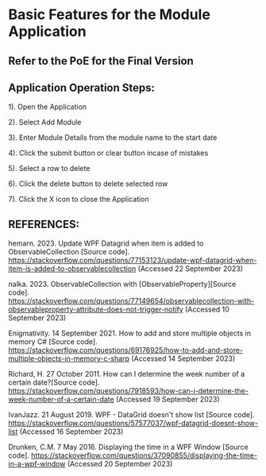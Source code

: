 # Basic Features for the Module Application

## Refer to the PoE for the Final Version

## Application Operation Steps:

1). Open the Application

2). Select Add Module

3). Enter Module Details from the module name to the start date

4). Click the submit button or clear button incase of mistakes

5). Select a row to delete

6). Click the delete button to delete selected row

7). Click the X icon to close the Application


## REFERENCES:
hemarn. 2023. Update WPF Datagrid when item is added to ObservableCollection [Source code]. https://stackoverflow.com/questions/77153123/update-wpf-datagrid-when-item-is-added-to-observablecollection (Accessed 22 September 2023)

nalka. 2023. ObservableCollection with [ObservableProperty][Source code]. https://stackoverflow.com/questions/77149654/observablecollection-with-observableproperty-attribute-does-not-trigger-notify (Accessed 10 September 2023)

Enigmativity. 14 September 2021. How to add and store multiple objects in memory C# [Source code]. https://stackoverflow.com/questions/69176925/how-to-add-and-store-multiple-objects-in-memory-c-sharp (Accessed 14 September 2023)

Richard, H. 27 October 2011. How can I determine the week number of a certain date?[Source code]. https://stackoverflow.com/questions/7918593/how-can-i-determine-the-week-number-of-a-certain-date (Accessed 19 September 2023)

IvanJazz. 21 August 2019. WPF - DataGrid doesn't show list [Source code]. https://stackoverflow.com/questions/57577037/wpf-datagrid-doesnt-show-list (Accessed 16 September 2023)

Drunken, C.M. 7 May 2016. Displaying the time in a WPF Window [Source code]. https://stackoverflow.com/questions/37090855/displaying-the-time-in-a-wpf-window (Accessed 20 September 2023)
